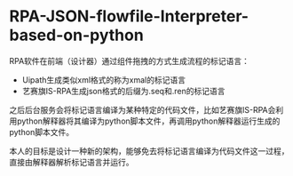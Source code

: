 # RPA-JSON-flowfile-Interpreter-based-on-python

RPA软件在前端（设计器）通过组件拖拽的方式生成流程的标记语言：
* Uipath生成类似xml格式的称为xmal的标记语言
* 艺赛旗IS-RPA生成json格式的后缀为.seq和.ren的标记语言

之后后台服务会将标记语言编译为某种特定的代码文件，比如艺赛旗IS-RPA会利用python解释器将其编译为python脚本文件，再调用python解释器运行生成的python脚本文件。

本人的目标是设计一种新的架构，能够免去将标记语言编译为代码文件这一过程，直接由解释器解析标记语言并运行。
